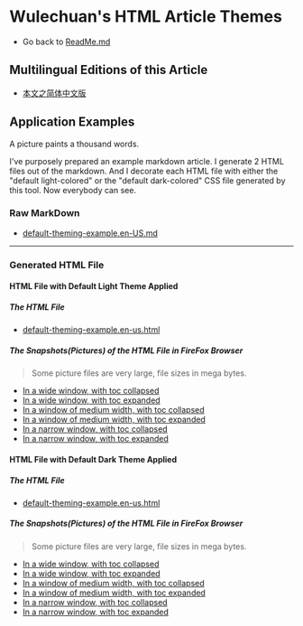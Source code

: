 <link rel="stylesheet" href="../../../dist/css/wulechuan-styles-for-html-via-markdown--vscode.default.min.css">

# Wulechuan's HTML Article Themes

- Go back to [ReadMe.md](../../../ReadMe.md)


## Multilingual Editions of this Article

- [本文之简体中文版](../zh-hans-CN/application-examples.md)



## Application Examples

A picture paints a thousand words.

I've purposely prepared an example markdown article. I generate 2 HTML files out of the markdown. And I decorate each HTML file with either the "default light-colored" or the "default dark-colored" CSS file generated by this tool. Now everybody can see.

### Raw MarkDown

- [default-theming-example.en-US.md](../../examples/source-markdown-files/default-theming-example.en-US.md)

-----


### Generated HTML File

#### HTML File with Default Light Theme Applied

##### The HTML File

- [default-theming-example.en-us.html](../../examples/rendered/default-light-colored/html/default-theming-example.en-us.html)

##### The Snapshots(Pictures) of the HTML File in FireFox Browser

> Some picture files are very large, file sizes in mega bytes.

- [In a wide window, with toc collapsed](../../examples/rendered/default-light-colored/snapshots/en-US-example-1-in-a-wide-window-with-toc-collapsed.png)
- [In a wide window, with toc expanded](../../examples/rendered/default-light-colored/snapshots/en-US-example-1-in-a-wide-window-with-toc-expanded.png)
- [In a window of medium width, with toc collapsed](../../examples/rendered/default-light-colored/snapshots/en-US-example-2-in-a-window-of-medium-width-with-toc-collapsed.png)
- [In a window of medium width, with toc expanded](../../examples/rendered/default-light-colored/snapshots/en-US-example-2-in-a-window-of-medium-width-with-toc-expanded.png)
- [In a narrow window, with toc collapsed](../../examples/rendered/default-light-colored/snapshots/en-US-example-3-in-a-narrow-window-with-toc-collapsed.png)
- [In a narrow window, with toc expanded](../../examples/rendered/default-light-colored/snapshots/en-US-example-3-in-a-narrow-window-with-toc-expanded.png)




#### HTML File with Default Dark Theme Applied

##### The HTML File

- [default-theming-example.en-us.html](../../examples/rendered/default-dark-colored/html/default-theming-example.en-us.html)

##### The Snapshots(Pictures) of the HTML File in FireFox Browser

> Some picture files are very large, file sizes in mega bytes.

- [In a wide window, with toc collapsed](../../examples/rendered/default-dark-colored/snapshots/en-US-example-1-in-a-wide-window-with-toc-collapsed.png)
- [In a wide window, with toc expanded](../../examples/rendered/default-dark-colored/snapshots/en-US-example-1-in-a-wide-window-with-toc-expanded.png)
- [In a window of medium width, with toc collapsed](../../examples/rendered/default-dark-colored/snapshots/en-US-example-2-in-a-window-of-medium-width-with-toc-collapsed.png)
- [In a window of medium width, with toc expanded](../../examples/rendered/default-dark-colored/snapshots/en-US-example-2-in-a-window-of-medium-width-with-toc-expanded.png)
- [In a narrow window, with toc collapsed](../../examples/rendered/default-dark-colored/snapshots/en-US-example-3-in-a-narrow-window-with-toc-collapsed.png)
- [In a narrow window, with toc expanded](../../examples/rendered/default-dark-colored/snapshots/en-US-example-3-in-a-narrow-window-with-toc-expanded.png)


